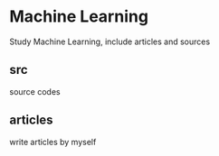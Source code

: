 Machine Learning
================

Study Machine Learning, include articles and sources

src
---
source codes

articles
--------
write articles by myself

